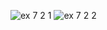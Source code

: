 ![ex 7 2 1](https://github.com/65030034/03376836-OOP-2566-Lab-07/assets/144875017/6f7be0dc-4494-48c7-82f7-e7a9551532cb)
![ex 7 2 2](https://github.com/65030034/03376836-OOP-2566-Lab-07/assets/144875017/318e8fd5-91dd-46df-80bb-7491c2ca7547)
